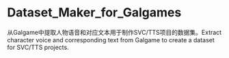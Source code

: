 # Dataset_Maker_for_Galgames
从Galgame中提取人物语音和对应文本用于制作SVC/TTS项目的数据集。Extract character voice and corresponding text from Galgame to create a dataset for SVC/TTS projects.
